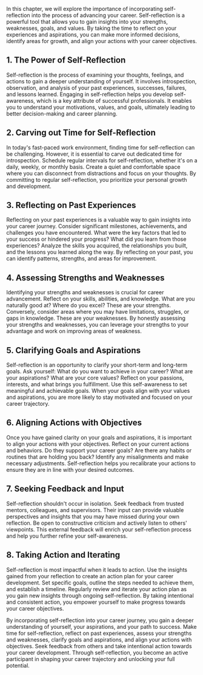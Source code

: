 
In this chapter, we will explore the importance of incorporating self-reflection into the process of advancing your career. Self-reflection is a powerful tool that allows you to gain insights into your strengths, weaknesses, goals, and values. By taking the time to reflect on your experiences and aspirations, you can make more informed decisions, identify areas for growth, and align your actions with your career objectives.

## 1\. The Power of Self-Reflection

Self-reflection is the process of examining your thoughts, feelings, and actions to gain a deeper understanding of yourself. It involves introspection, observation, and analysis of your past experiences, successes, failures, and lessons learned. Engaging in self-reflection helps you develop self-awareness, which is a key attribute of successful professionals. It enables you to understand your motivations, values, and goals, ultimately leading to better decision-making and career planning.

## 2\. Carving out Time for Self-Reflection

In today's fast-paced work environment, finding time for self-reflection can be challenging. However, it is essential to carve out dedicated time for introspection. Schedule regular intervals for self-reflection, whether it's on a daily, weekly, or monthly basis. Create a quiet and comfortable space where you can disconnect from distractions and focus on your thoughts. By committing to regular self-reflection, you prioritize your personal growth and development.

## 3\. Reflecting on Past Experiences

Reflecting on your past experiences is a valuable way to gain insights into your career journey. Consider significant milestones, achievements, and challenges you have encountered. What were the key factors that led to your success or hindered your progress? What did you learn from those experiences? Analyze the skills you acquired, the relationships you built, and the lessons you learned along the way. By reflecting on your past, you can identify patterns, strengths, and areas for improvement.

## 4\. Assessing Strengths and Weaknesses

Identifying your strengths and weaknesses is crucial for career advancement. Reflect on your skills, abilities, and knowledge. What are you naturally good at? Where do you excel? These are your strengths. Conversely, consider areas where you may have limitations, struggles, or gaps in knowledge. These are your weaknesses. By honestly assessing your strengths and weaknesses, you can leverage your strengths to your advantage and work on improving areas of weakness.

## 5\. Clarifying Goals and Aspirations

Self-reflection is an opportunity to clarify your short-term and long-term goals. Ask yourself: What do you want to achieve in your career? What are your aspirations? What are your core values? Reflect on your passions, interests, and what brings you fulfillment. Use this self-awareness to set meaningful and achievable goals. When your goals align with your values and aspirations, you are more likely to stay motivated and focused on your career trajectory.

## 6\. Aligning Actions with Objectives

Once you have gained clarity on your goals and aspirations, it is important to align your actions with your objectives. Reflect on your current actions and behaviors. Do they support your career goals? Are there any habits or routines that are holding you back? Identify any misalignments and make necessary adjustments. Self-reflection helps you recalibrate your actions to ensure they are in line with your desired outcomes.

## 7\. Seeking Feedback and Input

Self-reflection shouldn't occur in isolation. Seek feedback from trusted mentors, colleagues, and supervisors. Their input can provide valuable perspectives and insights that you may have missed during your own reflection. Be open to constructive criticism and actively listen to others' viewpoints. This external feedback will enrich your self-reflection process and help you further refine your self-awareness.

## 8\. Taking Action and Iterating

Self-reflection is most impactful when it leads to action. Use the insights gained from your reflection to create an action plan for your career development. Set specific goals, outline the steps needed to achieve them, and establish a timeline. Regularly review and iterate your action plan as you gain new insights through ongoing self-reflection. By taking intentional and consistent action, you empower yourself to make progress towards your career objectives.

By incorporating self-reflection into your career journey, you gain a deeper understanding of yourself, your aspirations, and your path to success. Make time for self-reflection, reflect on past experiences, assess your strengths and weaknesses, clarify goals and aspirations, and align your actions with objectives. Seek feedback from others and take intentional action towards your career development. Through self-reflection, you become an active participant in shaping your career trajectory and unlocking your full potential.
